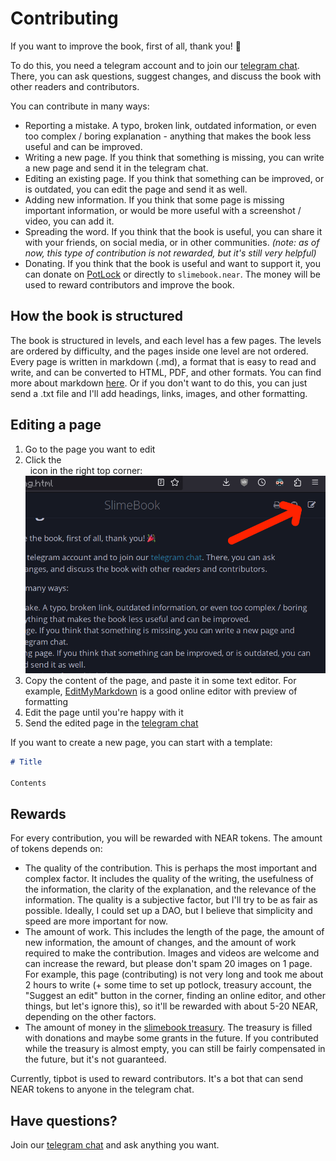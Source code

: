 # Contributing

If you want to improve the book, first of all, thank you! 🎉

To do this, you need a telegram account and to join our [telegram chat](https://t.me/slimepowerchat).
There, you can ask questions, suggest changes, and discuss the book with other readers and
contributors.

You can contribute in many ways:

- Reporting a mistake. A typo, broken link, outdated information, or even too complex / boring
  explanation - anything that makes the book less useful and can be improved.
- Writing a new page. If you think that something is missing, you can write a new page and send
  it in the telegram chat.
- Editing an existing page. If you think that something can be improved, or is outdated,
  you can edit the page and send it as well.
- Adding new information. If you think that some page is missing important information,
  or would be more useful with a screenshot / video, you can add it.
- Spreading the word. If you think that the book is useful, you can share it with your friends,
  on social media, or in other communities. *(note: as of now, this type of contribution is not
  rewarded, but it's still very helpful)*
- Donating. If you think that the book is useful and want to support it, you can donate
  on [PotLock](https://app.potlock.org/?tab=project&projectId=slimebook.near) or directly
  to `slimebook.near`. The money will be used to reward contributors and improve the book.

## How the book is structured

The book is structured in levels, and each level has a few pages. The levels are ordered by
difficulty, and the pages inside one level are not ordered. Every page is written in
markdown (.md), a format that is easy to read and write, and can be converted to HTML, PDF, and
other formats. You can find more about markdown [here](https://rust-lang.github.io/mdBook/format/markdown.html).
Or if you don't want to do this, you can just send a .txt file and I'll add headings, links,
images, and other formatting.

## Editing a page

1. Go to the page you want to edit
2. Click the &nbsp; <div class="fa fa-edit"></div> &nbsp; icon in the right top corner:
!["Suggest an edit" button](suggest-an-edit.png)
3. Copy the content of the page, and paste it in some text editor. For
   example, [EditMyMarkdown](https://editmymarkdown.com)
   is a good online editor with preview of formatting
4. Edit the page until you're happy with it
5. Send the edited page in the [telegram chat](https://t.me/slimepowerchat)

If you want to create a new page, you can start with a template:

```markdown
# Title

Contents
```

## Rewards

For every contribution, you will be rewarded with NEAR tokens. The amount of tokens
depends on:
- The quality of the contribution. This is perhaps the most important and complex
  factor. It includes the quality of the writing, the usefulness of the information,
  the clarity of the explanation, and the relevance of the information. The quality is
  a subjective factor, but I'll try to be as fair as possible. Ideally, I could set up
  a DAO, but I believe that simplicity and speed are more important for now.
- The amount of work. This includes the length of the page, the amount of new information,
  the amount of changes, and the amount of work required to make the contribution. Images
  and videos are welcome and can increase the reward, but please don't spam 20 images on 1
  page. For example, this page (contributing) is not very long and took me about 2 hours
  to write (+ some time to set up potlock, treasury account, the "Suggest an edit"
  button in the corner, finding an online editor, and other things, but let's ignore this),
  so it'll be rewarded with about 5-20 NEAR, depending on the other factors.
- The amount of money in the [slimebook treasury](https://nearblock.io/account/slimebook.near).
  The treasury is filled with donations and maybe some grants in the future. If you contributed
  while the treasury is almost empty, you can still be fairly compensated in the future, but
  it's not guaranteed.

Currently, tipbot is used to reward contributors. It's a bot that can send NEAR tokens to
anyone in the telegram chat.

## Have questions?

Join our [telegram chat](https://t.me/slimepowerchat) and ask anything you want.
